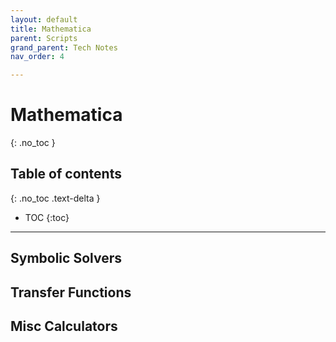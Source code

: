 ```yaml
---
layout: default
title: Mathematica
parent: Scripts
grand_parent: Tech Notes
nav_order: 4

---
```


# Mathematica
{: .no_toc }

## Table of contents
{: .no_toc .text-delta }

* TOC
{:toc}

---

## Symbolic Solvers

## Transfer Functions

## Misc Calculators
